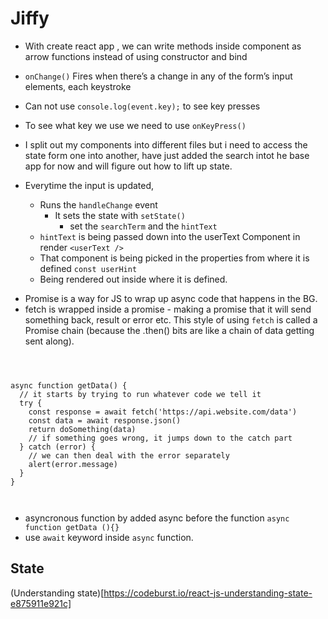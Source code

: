 # Jiffy

- With create react app , we can write methods inside component as arrow functions instead of using constructor and bind
- `onChange()` Fires when there’s a change in any of the form’s input elements, each keystroke
- Can not use `console.log(event.key);` to see key presses
- To see what key we use we need to use `onKeyPress()`

- I split out my components into different files but i need to access the state form one into another, have just added the search intot he base app for now and will figure out how to lift up state.

- Everytime the input is updated,
  - Runs the `handleChange` event
    - It sets the state with `setState()`
      - set the `searchTerm` and the `hintText`
  - `hintText` is being passed down into the userText Component in render `<userText />`
  - That component is being picked in the properties from where it is defined `const userHint`
  - Being rendered out inside where it is defined.

* Promise is a way for JS to wrap up async code that happens in the BG.
* fetch is wrapped inside a promise - making a promise that it will send something back, result or error etc. This style of using `fetch` is called a Promise chain (because the .then() bits are like a chain of data getting sent along).

```



async function getData() {
  // it starts by trying to run whatever code we tell it
  try {
    const response = await fetch('https://api.website.com/data')
    const data = await response.json()
    return doSomething(data)
    // if something goes wrong, it jumps down to the catch part
  } catch (error) {
    // we can then deal with the error separately
    alert(error.message)
  }
}



```

- asyncronous function by added async before the function `async function getData (){}`
- use `await` keyword inside `async` function.

## State

(Understanding state)[https://codeburst.io/react-js-understanding-state-e875911e921c]
